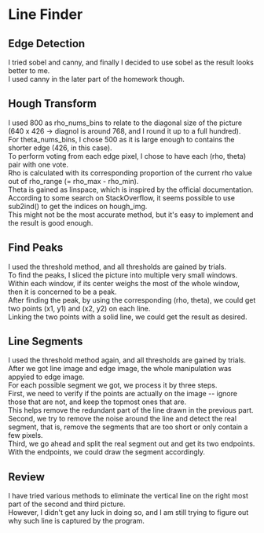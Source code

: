 # Line Finder
## Edge Detection
I tried sobel and canny, and finally I decided to use sobel as the result looks better to me.  
I used canny in the later part of the homework though.  

## Hough Transform
I used 800 as rho_nums_bins to relate to the diagonal size of the picture (640 x 426 -> diagnol is around 768, and I round it up to a full hundred).  
For theta_nums_bins, I chose 500 as it is large enough to contains the shorter edge (426, in this case).  
To perform voting from each edge pixel, I chose to have each (rho, theta) pair with one vote.  
Rho is calculated with its corresponding proportion of the current rho value out of rho_range (= rho_max - rho_min).  
Theta is gained as linspace, which is inspired by the official documentation.  
According to some search on StackOverflow, it seems possible to use sub2ind() to get the indices on hough_img.  
This might not be the most accurate method, but it's easy to implement and the result is good enough.  

## Find Peaks
I used the threshold method, and all thresholds are gained by trials.  
To find the peaks, I sliced the picture into multiple very small windows.  
Within each window, if its center weighs the most of the whole window, then it is concerned to be a peak.  
After finding the peak, by using the corresponding (rho, theta), we could get two points (x1, y1) and (x2, y2) on each line.  
Linking the two points with a solid line, we could get the result as desired.  

## Line Segments
I used the threshold method again, and all thresholds are gained by trials.  
After we got line image and edge image, the whole manipulation was appyied to edge image.  
For each possible segment we got, we process it by three steps.  
First, we need to verify if the points are actually on the image -- ignore those that are not, and keep the topmost ones that are.  
This helps remove the redundant part of the line drawn in the previous part.  
Second, we try to remove the noise around the line and detect the real segment, that is, remove the segments that are too short or only contain a few pixels.  
Third, we go ahead and split the real segment out and get its two endpoints.  
With the endpoints, we could draw the segment accordingly.  

## Review
I have tried various methods to eliminate the vertical line on the right most part of the second and third picture.  
However, I didn't get any luck in doing so, and I am still trying to figure out why such line is captured by the program.  
